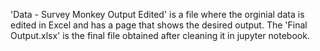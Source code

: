 'Data - Survey Monkey Output Edited' is a file where the orginial data is edited in Excel 
and has a page that shows the desired output. 
The 'Final Output.xlsx' is the final file obtained after cleaning it in jupyter notebook.
